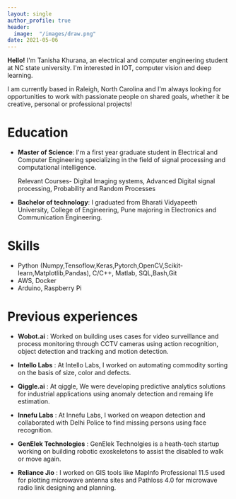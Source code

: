 ```yaml
---
layout: single
author_profile: true
header:
  image:  "/images/draw.png"
date: 2021-05-06
---
```


**Hello!** 
        I'm Tanisha Khurana, an electrical and computer engineering student at NC state university. I'm interested in IOT, computer vision and deep learning.   

I am currently based in Raleigh, North Carolina and I'm always looking for opportunities to work with passionate people on shared goals, whether it be creative, personal or professional projects!


# Education
- **Master of Science**:
    I'm a first year graduate student in Electrical and Computer Engineering specializing in the field of signal processing and computational intelligence.       

	Relevant Courses- Digital Imaging systems, Advanced Digital signal processing, Probability and Random Processes

- **Bachelor of technology**:
	I graduated from Bharati Vidyapeeth University, College of Engineering, Pune majoring in Electronics and Communication Engineering.


# Skills
 
- Python (Numpy,Tensoflow,Keras,Pytorch,OpenCV,Scikit-learn,Matplotlib,Pandas), C/C++, Matlab, SQL,Bash,Git
- AWS, Docker
- Arduino, Raspberry Pi
	

# Previous experiences
- **Wobot.ai** :
	Worked on building uses cases for video surveillance and process monitoring through CCTV cameras using action recognition, object detection and tracking and motion detection.   

- **Intello Labs** :
	At Intello Labs, I worked on automating commodity sorting on the basis of size, color and defects.  
	
- **Qiggle.ai** : 
    At qiggle, We were developing predictive analytics solutions for industrial applications using anomaly detection and remaing life estimation.
	
- **Innefu Labs** : 
  At Innefu Labs, I worked on weapon detection and collaborated with Delhi Police to find missing persons using face recognition. 

- **GenElek Technologies** : GenElek Technolgies is a heath-tech startup working on building robotic     exoskeletons to assist the disabled to walk or move again.    

- **Reliance Jio** :  I worked on GIS tools like MapInfo Professional 11.5 used for plotting microwave antenna sites and Pathloss 4.0 for microwave radio link designing and planning.



	 
	 
	
	 




